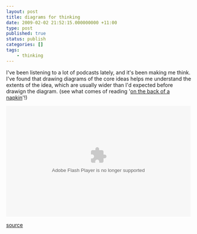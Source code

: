 ```yaml
---
layout: post
title: diagrams for thinking
date: 2009-02-02 21:52:15.000000000 +11:00
type: post
published: true
status: publish
categories: []
tags:
    - thinking
---
```


<p>I've been listening to a lot of podcasts lately, and it's been making me think. I've found that drawing diagrams of the core ideas helps me understand the extents of the idea, which are usually wider than I'd expected before drawign the diagram. (see what comes of reading '<a href="http://www.amazon.co.uk/Back-Napkin-Solving-Problems-Pictures/dp/1591841992/ref=sr_1_2?ie=UTF8&amp;s=books&amp;qid=1233607594&amp;sr=8-2" target="_blank">on the back of a napkin</a>'!)</p>
<p><embed src="Images/best%20and%20worst.swf" type="application/x-shockwave-flash" wmode="transparent" width="500" height="300"></embed></p>
<p><a href="http://www.notionparallax.co.uk/wordpressImages/best and worst.fla">source</a></p>
